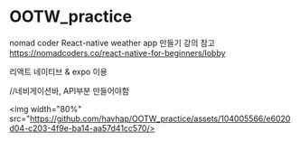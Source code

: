 # OOTW_practice
nomad coder React-native weather app 만들기 강의 참고
https://nomadcoders.co/react-native-for-beginners/lobby

리액트 네이티브 & expo 이용

//네비게이션바, API부분 만들어야함

<img width="80%" src="https://github.com/havhap/OOTW_practice/assets/104005566/e6020d04-c203-4f9e-ba14-aa57d41cc570/>

